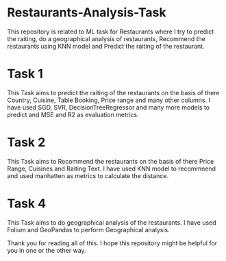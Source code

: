 # Restaurants-Analysis-Task
 This repository is related to ML task for Restaurants where I try to predict the raiting, do a geographical analysis of restaurants, Recommend the restaurants using KNN model and Predict the raiting of the restaurant.
# Task 1
 This Task aims to predict the raiting of the restaurants on the basis of there Country, Cuisine, Table Booking, Price range and many other columns. I have used SGD, SVR, DecisionTreeRegressor and many more models to predict and MSE and R2 as evaluation metrics.
# Task 2
 This Task aims to Recommend the restaurants on the basis of there Price Range, Cuisines and Raiting Text. I have used KNN model to recommnend and used manhatten as metrics to calculate the distance.
# Task 4
 This Task aims to do geographical analysis of the restaurants. I have used Folium and GeoPandas to perform Geographical analysis.

Thank you for reading all of this. I hope this repository might be helpful for you in one or the other way.
